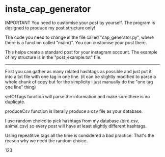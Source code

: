 # insta_cap_generator
IMPORTANT
You need to customise your post by yourself. The program is designed to produce my post structure only!

The code you need to change is the file called "cap_generator.py", where there is a function called "main()". You can customise your post there.


This helps create a standard post for your instagram account.
The example of my structure is in the "post_example.txt" file.

---
First you can gather as many related hashtags as possible and just put it into a txt file with one tag in one line. (it can be slightly modified to parse a whole chunk of copy but for the simplicity i just manually do the "one tag one line" thing)

setOfTags function will parse the information and make sure there is no duplicate.

produceCsv function is literally produce a csv file as your database.

I use random choice to pick hashtags from my database (bird.csv, animal.csv)
so every post will have at least slightly different hashtags. 

Using repeatitive tags all the time is considered a bad practice. That's the reason why we need the random choice.

123
